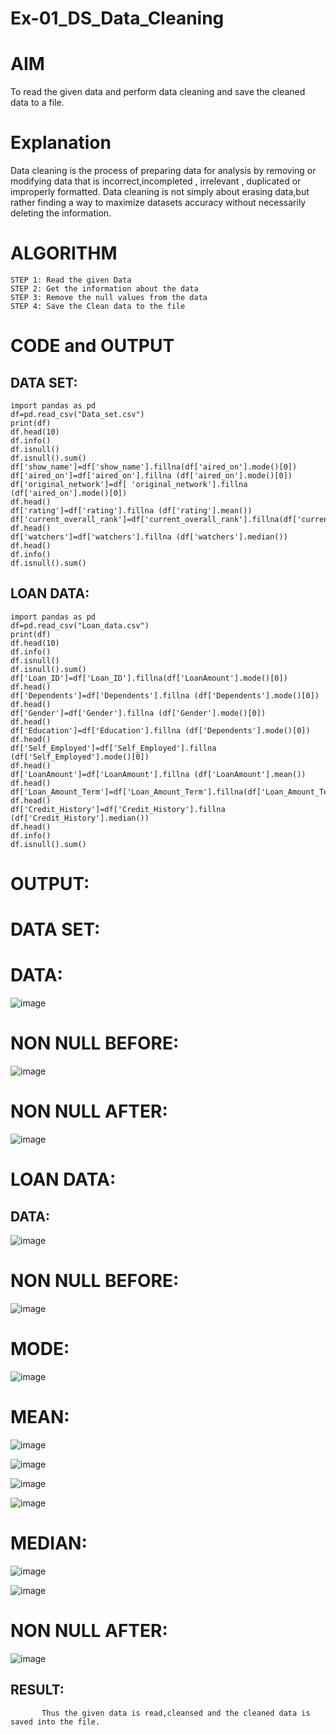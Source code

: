 # Ex-01_DS_Data_Cleaning
# AIM
To read the given data and perform data cleaning and save the cleaned data to a file.
# Explanation
Data cleaning is the process of preparing data for analysis by removing or modifying data that is incorrect,incompleted , irrelevant , duplicated or improperly formatted. Data cleaning is not simply about erasing data,but rather finding a way to maximize datasets accuracy without necessarily deleting the information.
# ALGORITHM
```
STEP 1: Read the given Data
STEP 2: Get the information about the data
STEP 3: Remove the null values from the data
STEP 4: Save the Clean data to the file
```
# CODE and OUTPUT
## DATA SET:
```
import pandas as pd
df=pd.read_csv("Data_set.csv")
print(df)
df.head(10)
df.info()
df.isnull()
df.isnull().sum()
df['show_name']=df['show_name'].fillna(df['aired_on'].mode()[0])
df['aired_on']=df['aired_on'].fillna (df['aired_on'].mode()[0])
df['original_network']=df[ 'original_network'].fillna (df['aired_on'].mode()[0])
df.head()
df['rating']=df['rating'].fillna (df['rating'].mean())
df['current_overall_rank']=df['current_overall_rank'].fillna(df['current_overall_rank'].mean())
df.head()
df['watchers']=df['watchers'].fillna (df['watchers'].median())
df.head()
df.info()
df.isnull().sum()
```
## LOAN DATA:
```
import pandas as pd
df=pd.read_csv("Loan_data.csv")
print(df)
df.head(10)
df.info()
df.isnull()
df.isnull().sum()
df['Loan_ID']=df['Loan_ID'].fillna(df['LoanAmount'].mode()[0])
df.head()
df['Dependents']=df['Dependents'].fillna (df['Dependents'].mode()[0])
df.head()
df['Gender']=df['Gender'].fillna (df['Gender'].mode()[0])
df.head()
df['Education']=df['Education'].fillna (df['Dependents'].mode()[0])
df.head()
df['Self_Employed']=df['Self_Employed'].fillna (df['Self_Employed'].mode()[0])
df.head()
df['LoanAmount']=df['LoanAmount'].fillna (df['LoanAmount'].mean())
df.head()
df['Loan_Amount_Term']=df['Loan_Amount_Term'].fillna(df['Loan_Amount_Term'].mean())
df.head()
df['Credit_History']=df['Credit_History'].fillna (df['Credit_History'].median())
df.head()
df.info()
df.isnull().sum()
```
# OUTPUT:
# DATA SET:
# DATA:
![image](https://github.com/keerthysesha/data_clean/assets/125575936/55cc51da-00bb-4968-81d7-d082f26e3ff0)


# NON NULL BEFORE:
![image](https://github.com/keerthysesha/data_clean/assets/125575936/2e7cf4f6-9d81-4906-a2f2-09c37b016711)


# NON NULL AFTER:
![image](https://github.com/keerthysesha/data_clean/assets/125575936/15e05ef7-3ecc-4348-b69e-3b90816c4d70)


# LOAN DATA:
## DATA:
![image](https://github.com/keerthysesha/data_clean/assets/125575936/760b66ad-e67b-48c8-8f81-4c4a4f46008c)


# NON NULL BEFORE:
![image](https://github.com/keerthysesha/data_clean/assets/125575936/e477df14-b568-4bfb-8df5-301ea9d2e9a5)


# MODE:
![image](https://github.com/keerthysesha/data_clean/assets/125575936/752b48c9-eec7-40e6-826a-277547ae6ef4)


# MEAN:
![image](https://github.com/keerthysesha/data_clean/assets/125575936/67d16e36-9fc8-4cff-a9df-018ae1a28b86)


![image](https://github.com/keerthysesha/data_clean/assets/125575936/a7590c87-b87c-4807-90ec-c92a1bdba3a2)


![image](https://github.com/keerthysesha/data_clean/assets/125575936/caa0eb49-daa5-41a6-9833-2b808607dfad)


![image](https://github.com/keerthysesha/data_clean/assets/125575936/bb4c5e18-57de-4ad3-b378-bffef53b0ba1)


# MEDIAN:
![image](https://github.com/keerthysesha/data_clean/assets/125575936/b4a080a6-a06b-434d-9118-c3291b78f13a)


![image](https://github.com/keerthysesha/data_clean/assets/125575936/6d9a7246-2f43-4daf-b57f-a6624daa1a3e)

# NON NULL AFTER:

![image](https://github.com/keerthysesha/data_clean/assets/125575936/c95a1220-148e-420d-be3c-a07903424b9c)

## RESULT:
           Thus the given data is read,cleansed and the cleaned data is saved into the file.

